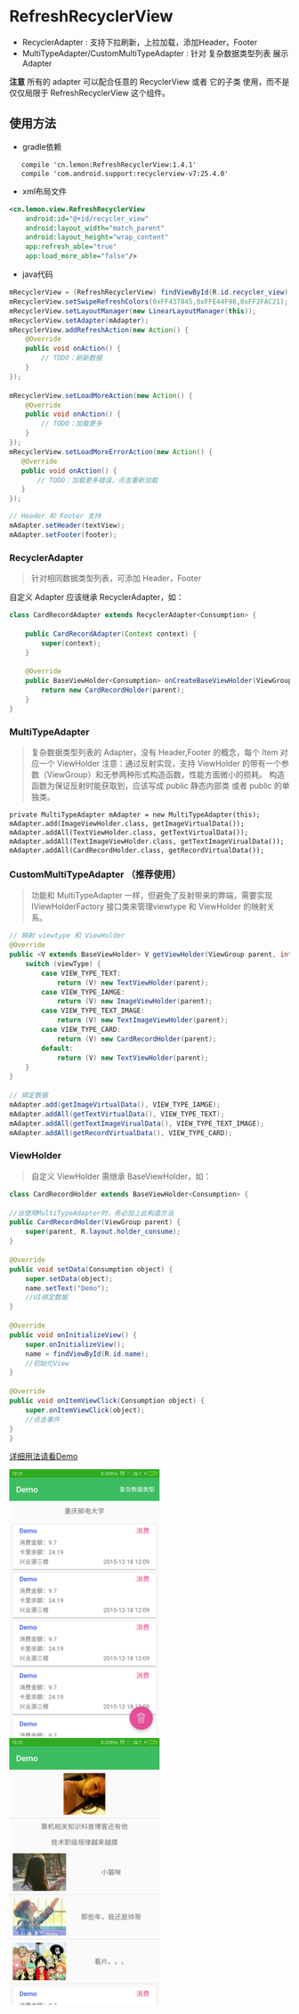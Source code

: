 # RefreshRecyclerView

- RecyclerAdapter : 支持下拉刷新，上拉加载，添加Header，Footer
- MultiTypeAdapter/CustomMultiTypeAdapter : 针对 复杂数据类型列表 展示Adapter 
        
**注意**
所有的 adapter 可以配合任意的 RecyclerView 或者 它的子类 使用，而不是仅仅局限于 RefreshRecyclerView 这个组件。

## 使用方法

- gradle依赖

```
   compile 'cn.lemon:RefreshRecyclerView:1.4.1'
   compile 'com.android.support:recyclerview-v7:25.4.0'
```

- xml布局文件

```xml
<cn.lemon.view.RefreshRecyclerView
    android:id="@+id/recycler_view"
    android:layout_width="match_parent"
    android:layout_height="wrap_content"
    app:refresh_able="true"
    app:load_more_able="false"/>
```
         
- java代码

```java
mRecyclerView = (RefreshRecyclerView) findViewById(R.id.recycler_view);
mRecyclerView.setSwipeRefreshColors(0xFF437845,0xFFE44F98,0xFF2FAC21);
mRecyclerView.setLayoutManager(new LinearLayoutManager(this));
mRecyclerView.setAdapter(mAdapter);
mRecyclerView.addRefreshAction(new Action() {
    @Override
    public void onAction() {
        // TODO：刷新数据
    }
});

mRecyclerView.setLoadMoreAction(new Action() {
    @Override
    public void onAction() {
        // TODO：加载更多
    }
});
mRecyclerView.setLoadMoreErrorAction(new Action() {
   @Override
   public void onAction() {
       // TODO：加载更多错误，点击重新加载
   }
});
```

```java
// Header 和 Footer 支持
mAdapter.setHeader(textView);
mAdapter.setFooter(footer);
```
                
### RecyclerAdapter

> 针对相同数据类型列表，可添加 Header，Footer

自定义 Adapter 应该继承 RecyclerAdapter<T>，如：

```java
class CardRecordAdapter extends RecyclerAdapter<Consumption> {

    public CardRecordAdapter(Context context) {
        super(context);
    }

    @Override
    public BaseViewHolder<Consumption> onCreateBaseViewHolder(ViewGroup parent, int viewType) {
        return new CardRecordHolder(parent);
    }
}
```

### MultiTypeAdapter

> 复杂数据类型列表的 Adapter，没有 Header,Footer 的概念，每个 Item 对应一个 ViewHolder
> 注意：通过反射实现，支持 ViewHolder 的带有一个参数（ViewGroup）和无参两种形式构造函数，性能方面微小的损耗。
> 构造函数为保证反射时能获取到，应该写成 public 静态内部类 或者 public 的单独类。

```
private MultiTypeAdapter mAdapter = new MultiTypeAdapter(this);
mAdapter.add(ImageViewHolder.class, getImageVirtualData());
mAdapter.addAll(TextViewHolder.class, getTextVirtualData());
mAdapter.addAll(TextImageViewHolder.class, getTextImageVirualData());
mAdapter.addAll(CardRecordHolder.class, getRecordVirtualData());
```

### CustomMultiTypeAdapter （推荐使用）

> 功能和 MultiTypeAdapter 一样，但避免了反射带来的弊端，需要实现 IViewHolderFactory 接口类来管理viewtype 和 ViewHolder 的映射关系。 

```java
// 映射 viewtype 和 ViewHolder
@Override
public <V extends BaseViewHolder> V getViewHolder(ViewGroup parent, int viewType) {
    switch (viewType) {
        case VIEW_TYPE_TEXT:
            return (V) new TextViewHolder(parent);
        case VIEW_TYPE_IAMGE:
            return (V) new ImageViewHolder(parent);
        case VIEW_TYPE_TEXT_IMAGE:
            return (V) new TextImageViewHolder(parent);
        case VIEW_TYPE_CARD:
            return (V) new CardRecordHolder(parent);
        default:
            return (V) new TextViewHolder(parent);
    }
}

// 绑定数据
mAdapter.add(getImageVirtualData(), VIEW_TYPE_IAMGE);
mAdapter.addAll(getTextVirtualData(), VIEW_TYPE_TEXT);
mAdapter.addAll(getTextImageVirualData(), VIEW_TYPE_TEXT_IMAGE);
mAdapter.addAll(getRecordVirtualData(), VIEW_TYPE_CARD);
```

### ViewHolder

> 自定义 ViewHolder 需继承 BaseViewHolder<T>，如：

 ```java
class CardRecordHolder extends BaseViewHolder<Consumption> {

 //当使用MultiTypeAdapter时，务必加上此构造方法
 public CardRecordHolder(ViewGroup parent) {
     super(parent, R.layout.holder_consume);
 }

 @Override
 public void setData(Consumption object) {
     super.setData(object);
     name.setText("Demo");
     //UI绑定数据
 }

 @Override
 public void onInitializeView() {
     super.onInitializeView();
     name = findViewById(R.id.name);
     //初始化View
 }

 @Override
 public void onItemViewClick(Consumption object) {
     super.onItemViewClick(object);
     //点击事件
 }
}
 ```

[详细用法请看Demo](https://github.com/llxdaxia/RecyclerView/tree/master/demo)

<img src="screenshot/RecyclerAdapter.png" width="270" height="480"/>
<img src="screenshot/MultiTypeAdapter.png" width="270" height="480"/>
